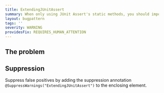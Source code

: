```yaml
---
title: ExtendingJUnitAssert
summary: When only using JUnit Assert's static methods, you should import statically instead of extending.
layout: bugpattern
tags: ''
severity: WARNING
providesFix: REQUIRES_HUMAN_ATTENTION
---
```


<!--
*** AUTO-GENERATED, DO NOT MODIFY ***
To make changes, edit the @BugPattern annotation or the explanation in docs/bugpattern.
-->

## The problem


## Suppression
Suppress false positives by adding the suppression annotation `@SuppressWarnings("ExtendingJUnitAssert")` to the enclosing element.
